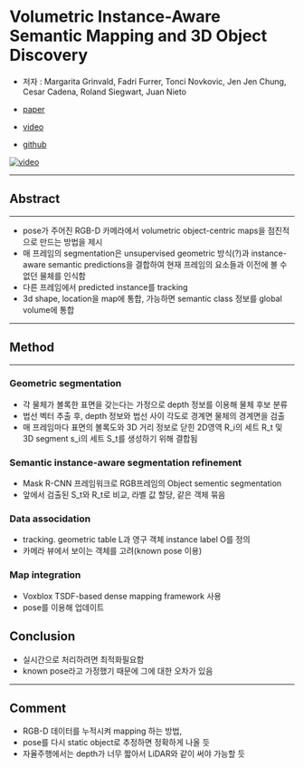 # Volumetric Instance-Aware Semantic Mapping and 3D Object Discovery

- 저자 : Margarita Grinvald, Fadri Furrer, Tonci Novkovic, Jen Jen Chung, Cesar Cadena, Roland Siegwart, Juan Nieto

- [paper](https://arxiv.org/abs/1903.00268)

- [video](https://www.youtube.com/watch?v=Jvl42VJmYxg&feature=youtu.be)

- [github](https://github.com/ethz-asl/voxblox-plusplus)

[![video](https://img.youtube.com/vi/Jvl42VJmYxg/0.jpg)](https://www.youtube.com/watch?v=Jvl42VJmYxg&feature=youtu.be)

---

## Abstract

---


- pose가 주어진 RGB-D 카메라에서 volumetric object-centric maps을 점진적으로 만드는 방법을 제시
- 매 프레임의 segmentation은 unsupervised geometric 방식(?)과 instance-aware semantic predictions을 결합하여 현재 프레임의 요소들과 이전에 볼 수 없던 물체를 인식함
- 다른 프레임에서 predicted instance를 tracking
- 3d shape, location을 map에 통합, 가능하면 semantic class 정보를 global volume에 통합

---

## Method

---

### Geometric segmentation

- 각 물체가 볼록한 표면을 갖는다는 가정으로 depth 정보를 이용해 물체 후보 분류
- 법선 벡터 추출 후, depth 정보와 법선 사이 각도로 경계면 물체의 경계면을 검출
- 매 프레임마다 표면의 볼록도와 3D 거리 정보로 닫힌 2D영역 R_i의 세트 R_t 및 3D segment s_i의 세트 S_t를 생성하기 위해 결합됨

### Semantic instance-aware segmentation refinement

- Mask R-CNN 프레임워크로 RGB프레임의 Object sementic segmentation
- 앞에서 검출된 S_t와 R_t로 비교, 라벨 값 할당, 같은 객체 묶음

### Data associdation

- tracking. geometric table L과 영구 객체 instance label O를 정의
- 카메라 뷰에서 보이는 객체를 고려(known pose 이용)

### Map integration

- Voxblox TSDF-based dense mapping framework 사용
- pose를 이용해 업데이트

## Conclusion

- 실시간으로 처리하려면 최적화필요함
- known pose라고 가정했기 때문에 그에 대한 오차가 있음

---

## Comment

- RGB-D 데이터를 누적시켜 mapping 하는 방법, 
- pose를 다시 static object로 추정하면 정확하게 나올 듯
- 자율주행에서는 depth가 너무 짧아서 LiDAR와 같이 써야 가능할 듯
